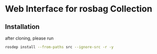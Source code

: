 # Web Interface for rosbag Collection

## Installation
after cloning, please run
``` bash
rosdep install --from-paths src --ignore-src -r -y
```